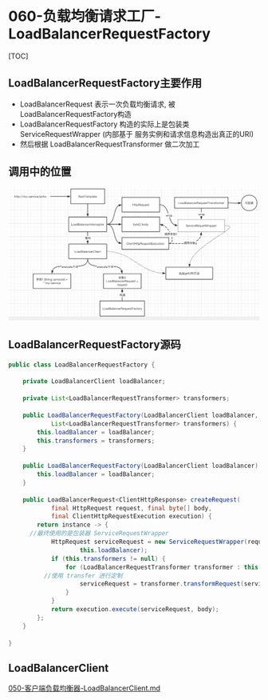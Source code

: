 # 060-负载均衡请求工厂-LoadBalancerRequestFactory

[TOC]

## LoadBalancerRequestFactory主要作用

- LoadBalancerRequest 表示一次负载均衡请求, 被 LoadBalancerRequestFactory构造
- LoadBalancerRequestFactory 构造的实际上是包装类 ServiceRequestWrapper (内部基于 服务实例和请求信息构造出真正的URI)
- 然后根据 LoadBalancerRequestTransformer 做二次加工

## 调用中的位置

![image-20210219203722856](../../../assets/image-20210219203722856.png)

## LoadBalancerRequestFactory源码

```java
public class LoadBalancerRequestFactory {

	private LoadBalancerClient loadBalancer;

	private List<LoadBalancerRequestTransformer> transformers;

	public LoadBalancerRequestFactory(LoadBalancerClient loadBalancer,
			List<LoadBalancerRequestTransformer> transformers) {
		this.loadBalancer = loadBalancer;
		this.transformers = transformers;
	}

	public LoadBalancerRequestFactory(LoadBalancerClient loadBalancer) {
		this.loadBalancer = loadBalancer;
	}

	public LoadBalancerRequest<ClientHttpResponse> createRequest(
			final HttpRequest request, final byte[] body,
			final ClientHttpRequestExecution execution) {
		return instance -> {
      //最终使用的是包装器 ServiceRequestWrapper
			HttpRequest serviceRequest = new ServiceRequestWrapper(request, instance,
					this.loadBalancer);
			if (this.transformers != null) {
				for (LoadBalancerRequestTransformer transformer : this.transformers) {
          //使用 transfer 进行定制
					serviceRequest = transformer.transformRequest(serviceRequest,instance);
				}
			}
			return execution.execute(serviceRequest, body);
		};
	}

}
```

## LoadBalancerClient

 [050-客户端负载均衡器-LoadBalancerClient.md](050-客户端负载均衡器-LoadBalancerClient.md) 